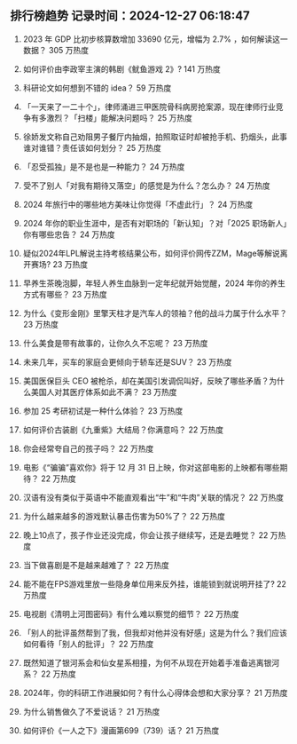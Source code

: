 
## 排行榜趋势 记录时间：2024-12-27 06:18:47
  
  1. 2023 年 GDP 比初步核算数增加 33690 亿元，增幅为 2.7% ，如何解读这一数据？ 305 万热度
    
  2. 如何评价由李政宰主演的韩剧《鱿鱼游戏 2》? 141 万热度
    
  3. 科研论文如何想到不错的 idea？ 59 万热度
    
  4. 「一天来了一二十个」，律师涌进三甲医院骨科病房抢案源，现在律师行业竞争有多激烈？「扫楼」能解决问题吗？ 25 万热度
    
  5. 徐娇发文称自己劝阻男子餐厅内抽烟，拍照取证时却被抢手机、扔烟头，此事谁对谁错？责任该如何划分？ 25 万热度
    
  6. 「忍受孤独」是不是也是一种能力？ 24 万热度
    
  7. 受不了别人「对我有期待又落空」的感觉是为什么？怎么办？ 24 万热度
    
  8. 2024 年旅行中的哪些地方美味让你觉得「不虚此行」？ 24 万热度
    
  9. 2024 年你的职业生涯中，是否有对职场的「新认知」？对「2025 职场新人」你有哪些忠告？ 24 万热度
    
  10. 疑似2024年LPL解说主持考核结果公布，如何评价网传ZZM，Mage等解说离开赛场? 23 万热度
    
  11. 早养生茶晚泡脚，年轻人养生血脉到一定年纪就开始觉醒，2024 年你的养生方式有哪些？ 23 万热度
    
  12. 为什么《变形金刚》里擎天柱才是汽车人的领袖？他的战斗力属于什么水平？ 23 万热度
    
  13. 什么美食是带有故事的，让你久久不忘呢？ 23 万热度
    
  14. 未来几年，买车的家庭会更倾向于轿车还是SUV？ 23 万热度
    
  15. 美国医保巨头 CEO 被枪杀，却在美国引发调侃叫好，反映了哪些矛盾？为什么美国人对其医疗体系如此不满？ 23 万热度
    
  16. 参加 25 考研初试是一种什么体验？ 23 万热度
    
  17. 如何评价古装剧《九重紫》大结局？你满意吗？ 22 万热度
    
  18. 你会经常夸自己的孩子吗？ 22 万热度
    
  19. 电影《“骗骗”喜欢你》将于 12 月 31 日上映，你对这部电影的上映都有哪些期待？ 22 万热度
    
  20. 汉语有没有类似于英语中不能直观看出“牛”和“牛肉”关联的情况？ 22 万热度
    
  21. 为什么越来越多的游戏默认暴击伤害为50%了？ 22 万热度
    
  22. 晚上10点了，孩子作业还没完成，你会让孩子继续写，还是去睡觉？ 22 万热度
    
  23. 当下做喜剧是不是越来越难了？ 22 万热度
    
  24. 能不能在FPS游戏里放一些隐身单位用来反外挂，谁能锁到就说明开挂了? 22 万热度
    
  25. 电视剧《清明上河图密码》有什么难以察觉的细节？ 22 万热度
    
  26. 「别人的批评虽然帮到了我，但我却对他并没有好感」这是为什么？我们应该如何看待「别人的批评」？ 22 万热度
    
  27. 既然知道了银河系会和仙女星系相撞，为何不从现在开始着手准备逃离银河系？ 22 万热度
    
  28. 2024年，你的科研工作进展如何？有什么心得体会想和大家分享？ 21 万热度
    
  29. 为什么销售做久了不爱说话？ 21 万热度
    
  30. 如何评价《一人之下》漫画第699（739）话？ 21 万热度
    
